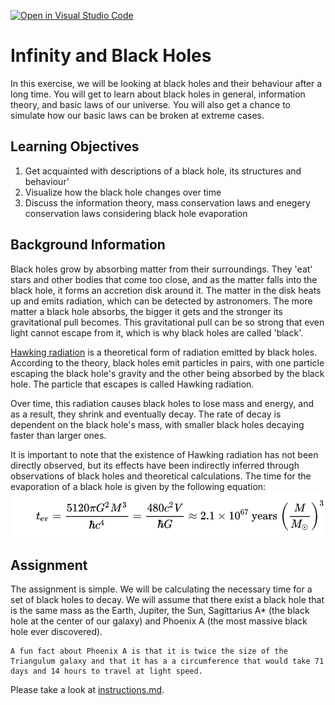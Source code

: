 [![Open in Visual Studio Code](https://classroom.github.com/assets/open-in-vscode-2e0aaae1b6195c2367325f4f02e2d04e9abb55f0b24a779b69b11b9e10269abc.svg)](https://classroom.github.com/online_ide?assignment_repo_id=17985483&assignment_repo_type=AssignmentRepo)
# Infinity and Black Holes
In this exercise, we will be looking at black holes and their behaviour after a long time. You will get to learn about black holes in general, information theory, and basic laws of our universe. You will also get a chance to simulate how our basic laws can be broken at extreme cases.
## Learning Objectives
1. Get acquainted with descriptions of a black hole, its structures and behaviour'
2. Visualize how the black hole changes over time
3. Discuss the information theory, mass conservation laws and enegery conservation laws considering black hole evaporation

## Background Information
Black holes grow by absorbing matter from their surroundings. They 'eat' stars and other bodies that come too close, and as the matter falls into the black hole, it forms an accretion disk around it. The matter in the disk heats up and emits radiation, which can be detected by astronomers. The more matter a black hole absorbs, the bigger it gets and the stronger its gravitational pull becomes. This gravitational pull can be so strong that even light cannot escape from it, which is why black holes are called 'black'.

[Hawking radiation](https://en.wikipedia.org/wiki/Hawking_radiation) is a theoretical form of radiation emitted by black holes. According to the theory, black holes emit particles in pairs, with one particle escaping the black hole's gravity and the other being absorbed by the black hole. The particle that escapes is called Hawking radiation.
 

Over time, this radiation causes black holes to lose mass and energy, and as a result, they shrink and eventually decay. The rate of decay is dependent on the black hole's mass, with smaller black holes decaying faster than larger ones.
 

It is important to note that the existence of Hawking radiation has not been directly observed, but its effects have been indirectly inferred through observations of black holes and theoretical calculations. The time for the evaporation of a black hole is given by the following equation:
![image](images/image.png)
## Assignment
The assignment is simple. We will be calculating the necessary time for a set of black holes to decay. We will assume that there exist a black hole that is the same mass as the Earth, Jupiter, the Sun, Sagittarius A* (the black hole at the center of our galaxy) and Phoenix A (the most massive black hole ever discovered). 
```
A fun fact about Phoenix A is that it is twice the size of the Triangulum galaxy and that it has a a circumference that would take 71 days and 14 hours to travel at light speed.
```

Please take a look at [instructions.md](instructions.md).
  
